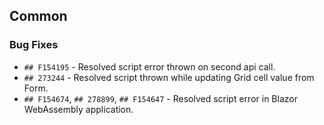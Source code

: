 ##  Common

###    Bug Fixes

- `## F154195` - Resolved script error thrown on second api call.
- `## 273244` - Resolved script thrown while updating Grid cell value from Form.
- `## F154674`, `## 278899`, `## F154647` - Resolved script error in Blazor WebAssembly application.
